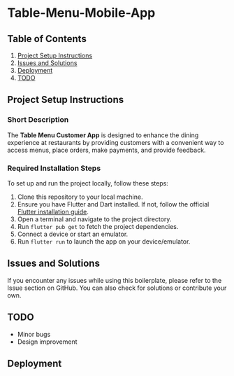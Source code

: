 # Table-Menu-Mobile-App

## Table of Contents

1. [Project Setup Instructions](#project-setup-instructions)
2. [Issues and Solutions](#issues-and-solutions)
3. [Deployment](#deployment)
4. [TODO](#todo)

## Project Setup Instructions

### Short Description

The **Table Menu Customer App** is designed to enhance the dining experience at restaurants by providing customers with a convenient way to access menus, place orders, make payments, and provide feedback.

### Required Installation Steps

To set up and run the project locally, follow these steps:

1. Clone this repository to your local machine.
2. Ensure you have Flutter and Dart installed. If not, follow the official [Flutter installation guide](https://flutter.dev/docs/get-started/install).
3. Open a terminal and navigate to the project directory.
4. Run `flutter pub get` to fetch the project dependencies.
5. Connect a device or start an emulator.
6. Run `flutter run` to launch the app on your device/emulator.

## Issues and Solutions

If you encounter any issues while using this boilerplate, please refer to the Issue section on GitHub. You can also check for solutions or contribute your own.


## TODO
- Minor bugs
- Design improvement

## Deployment
